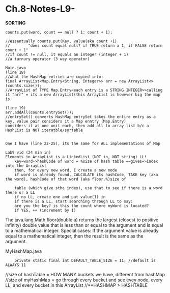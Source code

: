 # Ch.8-Notes-L9-
**SORTING**

    counts.put(word, count == null ? 1: count + 1);
    
    //essentually counts.put(Key, value(aka count +1)
    //        "does count equal null? if TRUE return a 1, if FALSE return count + 1"
    //if count != null, it equals an integer (integer + 1)
    //a turnury operator (3 way operator) 
    
    Main.java
    (line 18)
    //what the HashMap entries are copied into:
    final ArrayList<Map.Entry<String, Integer>> arr = new ArrayList<>(counts.size());
    //ArrayList of TYPE Map.Entry<each entry is a STRING INTEGER>>calling it "arr" = its a new ArrayList(this ArrayList is however big the map is
    
    (line 19)
    arr.addAll(counts.entrySet());
    //entrySet() converts HashMap entrySet takes the entire entry as a key, value pair considers it a Map enntry (Map.Entry)
    considers it as one unit each, then add all to array list b/c a HashList is NOT iteratble/sortable 
    
    
    One I have (line 22-25), its the same for ALL implememtations of Map
    
    Lab9 vid (24 min in)
    Elements in ArrayList is a LinkedList (NOT in, NOT string) LL!
        key=word->hashCode of word = %size of hash table ==gives=>index into the ArrayList
        then, for every new word, I create a new node
        if word is already found, CALCULATE its hashCode, TAKE key (aka the word), hashCode of that word (aka floor.%)size of
   
        table (which give sthe index), use that to see if there is a word there or a LL
        if no LL, create one and put value(1) in
        if there is a LL, start searching through LL to say:
        are you the key? is this the count where myWord is located?
        if YES, ++ (increment by 1)


The java.lang.Math.floor(double a) returns the largest (closest to positive infinity) double value that is less than or equal to the argument and is equal to a mathematical integer. Special cases: If the argument value is already equal to a mathematical integer, then the result is the same as the argument.

MyHashMap.java
        
        private static final int DEFAULT_TABLE_SIZE = 11; //default is ALWAYS 11
  
  //size of hashTable = HOW MANY buckets we have, different from hashMap
  //size of myHashMap = go through every bucket and see evey node, every LL, and every bucket in this ArrayList
    //**HASHMAP > HASHTABLE
